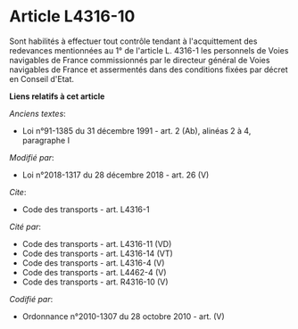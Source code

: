 # Article L4316-10

Sont habilités à effectuer tout contrôle tendant à l'acquittement des redevances mentionnées au 1° de l'article L. 4316-1 les
personnels de Voies navigables de France commissionnés par le directeur général de Voies navigables de France et assermentés
dans des conditions fixées par décret en Conseil d'Etat.

**Liens relatifs à cet article**

_Anciens textes_:

  - Loi n°91-1385 du 31 décembre 1991 - art. 2 (Ab), alinéas 2 à 4, paragraphe I

_Modifié par_:

  - Loi n°2018-1317 du 28 décembre 2018 - art. 26 (V)

_Cite_:

  - Code des transports - art. L4316-1

_Cité par_:

  - Code des transports - art. L4316-11 (VD)
  - Code des transports - art. L4316-14 (VT)
  - Code des transports - art. L4316-4 (V)
  - Code des transports - art. L4462-4 (V)
  - Code des transports - art. R4316-10 (V)

_Codifié par_:

  - Ordonnance n°2010-1307 du 28 octobre 2010 - art. (V)
